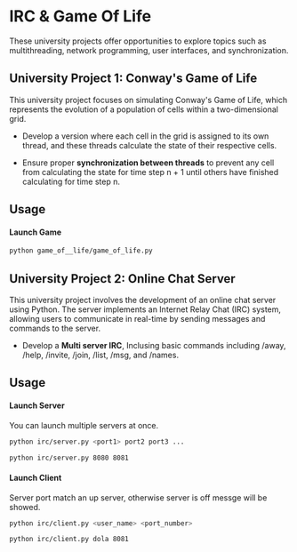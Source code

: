 # IRC & Game Of Life
These university projects offer opportunities to explore topics such as multithreading, network programming, user interfaces, and synchronization.

## University Project 1: Conway's Game of Life

This university project focuses on simulating Conway's Game of Life, which represents the evolution of a population of cells within a two-dimensional grid. 

- Develop a version where each cell in the grid is assigned to its own thread, and these threads calculate the state of their respective cells.

- Ensure proper **synchronization between threads** to prevent any cell from calculating the state for time step n + 1 until others have finished calculating for time step n.

## Usage


#### Launch Game
```bash
python game_of__life/game_of_life.py
```


## University Project 2: Online Chat Server
This university project involves the development of an online chat server using Python. The server implements an Internet Relay Chat (IRC) system, allowing users to communicate in real-time by sending messages and commands to the server.

- Develop a **Multi server IRC**, Inclusing basic commands including /away, /help, /invite, /join, /list, /msg, and /names.


## Usage


#### Launch Server
You can launch multiple servers at once.
```bash
python irc/server.py <port1> port2 port3 ...
```
```bash
python irc/server.py 8080 8081
```

#### Launch Client
Server port match an up server, otherwise server is off messge will be showed.
```bash
python irc/client.py <user_name> <port_number>
```

```bash
python irc/client.py dola 8081
```

